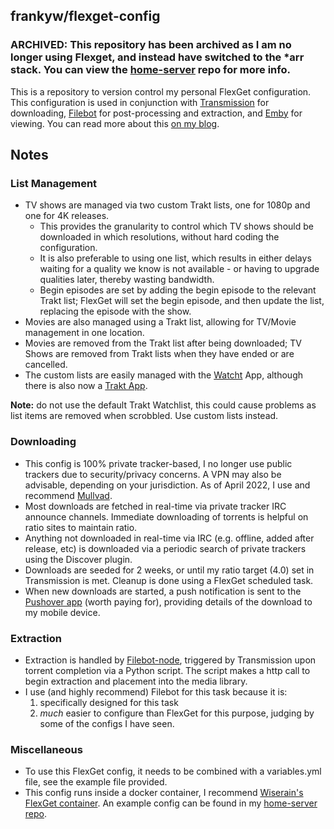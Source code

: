 ## frankyw/flexget-config

### ARCHIVED: This repository has been archived as I am no longer using Flexget, and instead have switched to the *arr stack. You can view the [home-server](https://github.com/frankyw/home-server) repo for more info.

This is a repository to version control my personal FlexGet configuration. This configuration is used in conjunction with [Transmission](https://transmissionbt.com/) for downloading, [Filebot](https://www.filebot.net/) for post-processing and extraction, and [Emby](https://emby.media/) for viewing. You can read more about this [on my blog](https://frankw.net/fully-automated-media-centre-flexget-emby-trakt-imdb/).

## Notes

### List Management

* TV shows are managed via two custom Trakt lists, one for 1080p and one for 4K releases.
	* This provides the granularity to control which TV shows should be downloaded in which resolutions, without hard coding the configuration.
	* It is also preferable to using one list, which results in either delays waiting for a quality we know is not available - or having to upgrade qualities later, thereby wasting bandwidth.
	* Begin episodes are set by adding the begin episode to the relevant Trakt list; FlexGet will set the begin episode, and then update the list, replacing the episode with the show.
* Movies are also managed using a Trakt list, allowing for TV/Movie management in one location.
* Movies are removed from the Trakt list after being downloaded; TV Shows are removed from Trakt lists when they have ended or are cancelled.
* The custom lists are easily managed with the [Watcht](https://apps.apple.com/us/app/watcht-for-trakt/id1396920723) App, although there is also now a [Trakt App](https://trakt.tv/apps).

**Note:** do not use the default Trakt Watchlist, this could cause problems as list items are removed when scrobbled. Use custom lists instead.

### Downloading

* This config is 100% private tracker-based, I no longer use public trackers due to security/privacy concerns. A VPN may also be advisable, depending on your jurisdiction. As of April 2022, I use and recommend [Mullvad](https://mullvad.net/).
* Most downloads are fetched in real-time via private tracker IRC announce channels. Immediate downloading of torrents is helpful on ratio sites to maintain ratio.
* Anything not downloaded in real-time via IRC (e.g. offline, added after release, etc) is downloaded via a periodic search of private trackers using the Discover plugin.
* Downloads are seeded for 2 weeks, or until my ratio target (4.0) set in Transmission is met. Cleanup is done using a FlexGet scheduled task.
* When new downloads are started, a push notification is sent to the [Pushover app](https://pushover.net/) (worth paying for), providing details of the download to my mobile device.

### Extraction

* Extraction is handled by [Filebot-node](https://www.filebot.net/forums/viewtopic.php?t=2663), triggered by Transmission upon torrent completion via a Python script. The script makes a http call to begin extraction and placement into the media library.
* I use (and highly recommend) Filebot for this task because it is:
	1. specifically designed for this task
	2.  _much_ easier to configure than FlexGet for this purpose, judging by some of the configs I have seen.

### Miscellaneous

* To use this FlexGet config, it needs to be combined with a variables.yml file, see the example file provided.
* This config runs inside a docker container, I recommend [Wiserain's FlexGet container](https://github.com/wiserain/docker-flexget). An example config can be found in my [home-server repo](https://github.com/frankyw/home-server).
